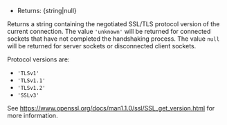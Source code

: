 <!-- YAML
added: v5.7.0
-->

* Returns: {string|null}

Returns a string containing the negotiated SSL/TLS protocol version of the
current connection. The value `'unknown'` will be returned for connected
sockets that have not completed the handshaking process. The value `null` will
be returned for server sockets or disconnected client sockets.

Protocol versions are:

* `'TLSv1'`
* `'TLSv1.1'`
* `'TLSv1.2'`
* `'SSLv3'`

See <https://www.openssl.org/docs/man1.1.0/ssl/SSL_get_version.html> for more
information.

